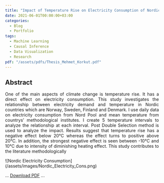 ```yaml
---
title: "Impact of Temperature Rise on Electricity Consumption of Nordic Countries"
date: 2021-06-01T00:00:00+03:00
categories:
  - Blog
  - Portfolio
tags:
  - Machine Learning
  - Causal Inference
  - Data Visualization
  - Research
pdf: "/assets/pdfs/Thesis_Mehmet_Korkut.pdf"
---
```




<div style="text-align: justify;">

<h2>
Abstract
</h2> 

One of the main aspects of climate change is temperature rise. It has a direct effect on
electricity consumption. This study investigates the relationship between electricity demand
and temperature in Nordic countries which are Norway, Sweden, Finland and Denmark. I use
daily data on electricity consumption from Nord Pool and mean temperature from countrys’
methodological institutes. I create 5 temperature intervals to analyze the relationship at each
interval. Post Double Selection method is used to analyze the impact. Results suggest that
temperature rise has a negative effect below 20°C whereas the effect turns to positive above
20°C. In addition, the strongest negative effect is seen between -10°C and 10°C due to intensity
of diminishing heating effect. This study contributes to the literature methodologically
</div>
![Nordic Electricity Consumption](/assets/images/Nordic_Electricity_Cons.png)

...
[Download PDF](/assets/pdfs/Thesis_Mehmet_Korkut.pdf)
...  
